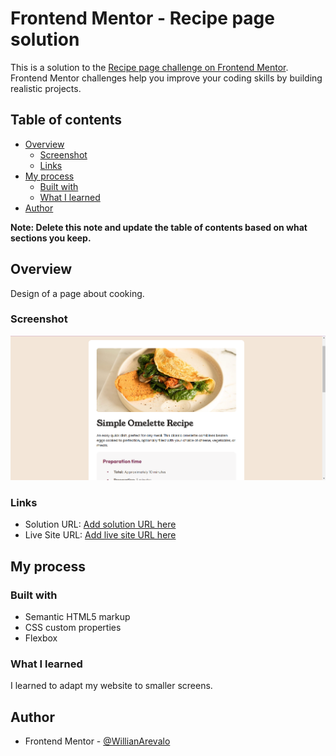 # Frontend Mentor - Recipe page solution

This is a solution to the [Recipe page challenge on Frontend Mentor](https://www.frontendmentor.io/challenges/recipe-page-KiTsR8QQKm). Frontend Mentor challenges help you improve your coding skills by building realistic projects.

## Table of contents

- [Overview](#overview)
  - [Screenshot](#screenshot)
  - [Links](#links)
- [My process](#my-process)
  - [Built with](#built-with)
  - [What I learned](#what-i-learned)
- [Author](#author)

**Note: Delete this note and update the table of contents based on what sections you keep.**

## Overview

Design of a page about cooking.

### Screenshot

![](design/screenshot.png)

### Links

- Solution URL: [Add solution URL here](https://www.frontendmentor.io/solutions/responsive-recibe-page-main-CCUry_Jzir)
- Live Site URL: [Add live site URL here](https://projects-html-css-js-hazel.vercel.app/frontend-mentor-solutions/recipe-page-main/index.html)

## My process

### Built with

- Semantic HTML5 markup
- CSS custom properties
- Flexbox

### What I learned

I learned to adapt my website to smaller screens.

## Author

- Frontend Mentor - [@WillianArevalo](https://www.frontendmentor.io/profile/WillianArevalo)

